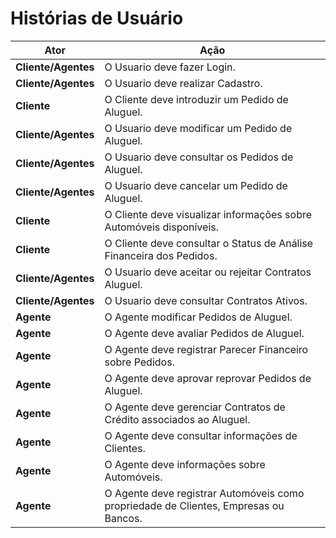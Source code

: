 # Histórias de Usuário

| **Ator**         | **Ação**                                                                                  |
|-------------------|------------------------------------------------------------------------------------------|
| **Cliente/Agentes**       | O Usuario deve fazer Login.                                                      |
| **Cliente/Agentes**       | O Usuario deve realizar Cadastro.                                                |
| **Cliente**       | O Cliente deve introduzir um Pedido de Aluguel.                                          |
| **Cliente/Agentes**       | O Usuario deve modificar um Pedido de Aluguel.                                   |
| **Cliente/Agentes**       | O Usuario deve consultar os Pedidos de Aluguel.                                  |
| **Cliente/Agentes**       | O Usuario deve cancelar um Pedido de Aluguel.                                    |
| **Cliente**       | O Cliente deve visualizar informações sobre Automóveis disponíveis.                      |
| **Cliente**       | O Cliente deve consultar o Status de Análise Financeira dos Pedidos.                     |
| **Cliente/Agentes**       | O Usuario deve aceitar ou rejeitar Contratos Aluguel.                            |
| **Cliente/Agentes**       | O Usuario deve consultar Contratos Ativos.                                       |
| **Agente**        | O Agente modificar Pedidos de Aluguel.                                                   |
| **Agente**        | O Agente deve avaliar Pedidos de Aluguel.                                                |
| **Agente**        | O Agente deve registrar Parecer Financeiro sobre Pedidos.                                |
| **Agente**        | O Agente deve aprovar reprovar Pedidos de Aluguel.                                       |
| **Agente**        | O Agente deve gerenciar Contratos de Crédito associados ao Aluguel.                      |
| **Agente**        | O Agente deve consultar informações de Clientes.                                         |
| **Agente**        | O Agente deve informações sobre Automóveis.                                              |
| **Agente**        | O Agente deve registrar Automóveis como propriedade de Clientes, Empresas ou Bancos.     |